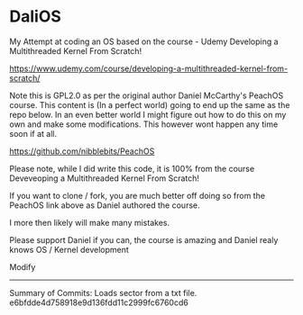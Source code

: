 # DaliOS
My Attempt at coding an OS based on the course - Udemy Developing a Multithreaded Kernel From Scratch!

https://www.udemy.com/course/developing-a-multithreaded-kernel-from-scratch/


Note this is GPL2.0 as per the original author Daniel McCarthy's PeachOS course. This content is (In a perfect world) going to end up the same as the repo below. 
In an even better world I might figure out how to do this on my own and make some modifications. This however wont happen any time soon if at all. 

https://github.com/nibblebits/PeachOS

Please note, while I did write this code, it is 100% from the course Deveveoping a Multithreaded Kernel From Scratch!

If you want to clone / fork, you are much better off doing so from the PeachOS link above as Daniel authored the course.

I more then likely will make many mistakes.

Please support Daniel if you can, the course is amazing and Daniel realy knows OS / Kernel development

Modify

-------
Summary of Commits: Loads sector from a txt file. 
  e6bfdde4d758918e9d136fdd11c2999fc6760cd6
